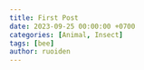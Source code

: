 ```yaml
---
title: First Post
date: 2023-09-25 00:00:00 +0700
categories: [Animal, Insect]
tags: [bee]  
author: ruoiden
---
```

